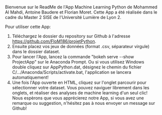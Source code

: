 Bienvenue sur le ReadMe de l'App Machine Learning Python de Mohammed Al Mahdi, Antoine Baudere et Florian Moret. 
Cette App a été réalisée dans le cadre du Master 2 SISE de l'Université Lumière de Lyon 2.

Pour utiliser cette App:
1. Téléchargez le dossier du repository sur Github à l'adresse https://github.com/FloM186/projetPython. 
2. Ensuite placez vos jeux de données (format .csv, séparateur virgule) dans le dossier dataset.
3. Pour lancer l'App, lancez la commande "bokeh serve --show ProjectApp" sur le Anaconda Prompt.
   Ou si vous utilisez Windows double cliquez sur AppPython.dat, désignez le chemin du fichier C/.../Anaconda/Scripts/activate.bat, l'application se lancera automatiquement!
4. Une fois l'App ouverte en HTML, cliquez sur l'onglet parcourir pour sélectionner votre dataset. 
Vous pouvez naviguer librement dans les onglets, et réaliser des analyses de machine learning d'un seul clic!
Nous espèrons que vous apprécierez notre App, si vous avez une remarque ou suggestion, n'hésitez pas à nous envoyer un message sur Github!
